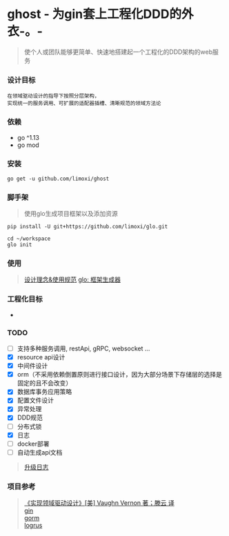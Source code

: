 # ghost - 为gin套上工程化DDD的外衣-。-
> 使个人或团队能够更简单、快速地搭建起一个工程化的DDD架构的web服务

### 设计目标
```
在领域驱动设计的指导下按照分层架构，
实现统一的服务调用、可扩展的适配器插槽、清晰规范的领域方法论
```

### 依赖
- go ^1.13
- go mod

### 安装
```shell script
go get -u github.com/limoxi/ghost
```

### 脚手架
> 使用glo生成项目框架以及添加资源
```shell script
pip install -U git+https://github.com/limoxi/glo.git

cd ~/workspace
glo init

```

### 使用
>[设计理念&使用规范](./guide_lines.md)
>[glo: 框架生成器](https://github.com/limoxi/glo)

### 工程化目标
- 

### TODO
- [ ] 支持多种服务调用, restApi, gRPC, websocket ...
- [x] resource api设计
- [x] 中间件设计
- [x] orm（不采用依赖倒置原则进行接口设计，因为大部分场景下存储层的选择是固定的且不会改变）
- [x] 数据库事务应用策略
- [x] 配置文件设计
- [x] 异常处理
- [x] DDD规范
- [ ] 分布式锁
- [x] 日志
- [ ] docker部署
- [ ] 自动生成api文档

> [升级日志](./update_log.md)

### 项目参考
>[《实现领域驱动设计》[美] Vaughn Vernon 著；滕云 译](https://item.jd.com/11423256.html)    
>[gin](https://github.com/gin-gonic/gin)    
>[gorm](https://github.com/jinzhu/gorm)     
>[logrus](https://github.com/sirupsen/logrus)